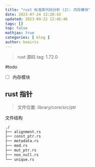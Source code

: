 ```yaml
---
title: "rust 标准库代码分析 (2): 内存模块"
date: 2023-07-24 13:28:43 
updated: 2023-09-22 12:46:46
tags: [] 
top: false
mathjax: true
categories: [ blog ]
author: booiris
---
```

> rust 源码 tag: 1.72.0

#todo

- [ ] 内存模块

## rust 指针

> 文件位置: library/core/src/ptr

文件结构

```bash
./
├── alignment.rs
├── const_ptr.rs
├── metadata.rs
├── mod.rs
├── mut_ptr.rs
├── non_null.rs
└── unique.rs
```
